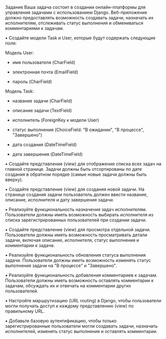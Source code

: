 Задание
Ваша задача состоит в создании онлайн-платформы для управления задачами с использованием Django. Веб-приложение должно предоставлять возможность создавать задачи, назначать их исполнителям, отслеживать статус выполнения и обмениваться комментариями к задачам.

▪️ Создайте модели Task и User, которые будут содержать следующие поля:

Модель User:

- имя пользователя (CharField)

- электронная почта (EmailField)

- пароль (CharField)

Модель Task:

- название задачи (CharField)

- описание задачи (TextField)

- исполнитель (ForeignKey к модели User)

- статус выполнения (ChoiceField: "В ожидании", "В процессе", "Завершено")

- дата создания (DateTimeField)

- дата завершения (DateTimeField)

▪️ Создайте представление (view) для отображения списка всех задач на главной странице. Задачи должны быть отсортированы 
по дате создания в обратном порядке (самые новые задачи должны быть вверху).

▪️ Создайте представление (view) для создания новой задачи. На странице создания задачи пользователь должен ввести 
название, описание, исполнителя и дату завершения задачи.

▪️ Реализуйте функциональность назначения задач исполнителям. Пользователи должны иметь возможность выбирать 
исполнителя из списка зарегистрированных пользователей при создании задачи.

▪️ Создайте представление (view) для просмотра отдельной задачи. Пользователи должны иметь возможность просматривать 
детали задачи, включая описание, исполнителя, статус выполнения и комментарии к задаче.

▪️ Реализуйте функциональность обновления статуса выполнения задачи. Пользователи должны иметь возможность изменять 
статус выполнения задачи на "В процессе" и "Завершено".

▪️ Реализуйте функциональность добавления комментариев к задачам. Пользователи должны иметь возможность оставлять 
комментарии к задачам, обсуждать их и отвечать на комментарии других пользователей.

▪️ Настройте маршрутизацию (URL routing) в Django, чтобы пользователи могли получать доступ к каждому представлению 
(view) по правильному URL.

▪️ Добавьте базовую аутентификацию, чтобы только зарегистрированные пользователи могли создавать задачи, назначать 
исполнителей, изменять статус выполнения и оставлять комментарии.